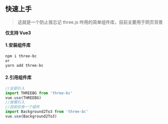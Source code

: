 ## 快速上手

> 这就是一个防止我忘记 three.js 咋用的简单组件库，目前主要用于网页背景

**仅支持 Vue3**

#### 1.安装组件库

```bash
npm i three-bc
or
yarn add three-bc
```

#### 2.引用组件库

```javascript
//全部引入
import THREEBG from 'three-bc'
vue.use(THREEBG)
//按需引入
//目前仅有一个组件
import Background2To3 from 'three-bc'
vue.use(Background2To3)
```
